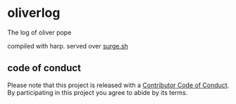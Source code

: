 # oliverlog
The log of oliver pope

compiled with harp. served over [surge.sh](//surge.sh)

## code of conduct
Please note that this project is released with a [Contributor Code of Conduct](code-of-conduct.md). By participating in this project you agree to abide by its terms.
